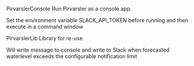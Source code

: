 PirvarslerConsole
Run Pirvarsler as a console app.

Set the environment variable SLACK_API_TOKEN before running and then execute in a command window

PirvarslerLib
Library for re-use



Will write message to console and write to Slack when forecasted waterlevel exceeds the configurable notification limit 

